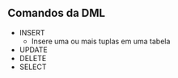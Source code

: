 ## Comandos da DML

- INSERT
    - Insere uma ou mais tuplas em uma tabela
- UPDATE
- DELETE 
- SELECT